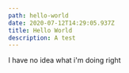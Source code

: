 ```yaml
---
path: hello-world
date: 2020-07-12T14:29:05.937Z
title: Hello World
description: A test
---
```

I have no idea what i'm doing right